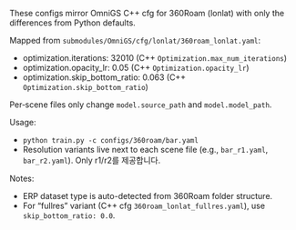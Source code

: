 These configs mirror OmniGS C++ cfg for 360Roam (lonlat) with only the differences from Python defaults.

Mapped from `submodules/OmniGS/cfg/lonlat/360roam_lonlat.yaml`:
- optimization.iterations: 32010 (C++ `Optimization.max_num_iterations`)
- optimization.opacity_lr: 0.05 (C++ `Optimization.opacity_lr`)
- optimization.skip_bottom_ratio: 0.063 (C++ `Optimization.skip_bottom_ratio`)

Per‑scene files only change `model.source_path` and `model.model_path`.

Usage:
- `python train.py -c configs/360roam/bar.yaml`
 - Resolution variants live next to each scene file (e.g., `bar_r1.yaml`, `bar_r2.yaml`). Only r1/r2를 제공합니다.

Notes:
- ERP dataset type is auto-detected from 360Roam folder structure.
- For “fullres” variant (C++ cfg `360roam_lonlat_fullres.yaml`), use `skip_bottom_ratio: 0.0`.

